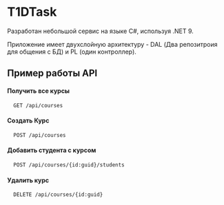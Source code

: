 
# T1DTask

Разработан небольшой сервис на языке C#, используя .NET 9.

Приложение имеет двухслойную архитектуру - DAL (Два репозитроия для общения с БД) и PL (один контроллер).

## Пример работы API 
#### Получить все курсы
```http
  GET /api/courses
```
#### Создать Курс
```http
  POST /api/courses
```
#### Добавить студента с курсом
```http
  POST /api/courses/{id:guid}/students
```
#### Удалить курс
```http
  DELETE /api/courses/{id:guid}
```
